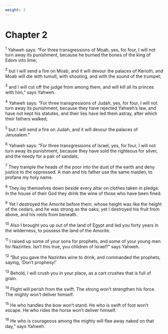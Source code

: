 ```yaml
---
weight: 2
---
```


# Chapter 2

<sup>1</sup> Yahweh says: “For three transgressions of Moab, yes, for four, I will not turn away its punishment, because he burned the bones of the king of Edom into lime; 

<sup>2</sup> but I will send a fire on Moab, and it will devour the palaces of Kerioth; and Moab will die with tumult, with shouting, and with the sound of the trumpet; 

<sup>3</sup> and I will cut off the judge from among them, and will kill all its princes with him,” says Yahweh. 

<sup>4</sup> Yahweh says: “For three transgressions of Judah, yes, for four, I will not turn away its punishment, because they have rejected Yahweh’s law, and have not kept his statutes, and their lies have led them astray, after which their fathers walked; 

<sup>5</sup> but I will send a fire on Judah, and it will devour the palaces of Jerusalem.” 

<sup>6</sup> Yahweh says: “For three transgressions of Israel, yes, for four, I will not turn away its punishment, because they have sold the righteous for silver, and the needy for a pair of sandals; 

<sup>7</sup> They trample the heads of the poor into the dust of the earth and deny justice to the oppressed. A man and his father use the same maiden, to profane my holy name. 

<sup>8</sup> They lay themselves down beside every altar on clothes taken in pledge. In the house of their God they drink the wine of those who have been fined. 

<sup>9</sup> Yet I destroyed the Amorite before them, whose height was like the height of the cedars, and he was strong as the oaks; yet I destroyed his fruit from above, and his roots from beneath. 

<sup>10</sup> Also I brought you up out of the land of Egypt and led you forty years in the wilderness, to possess the land of the Amorite. 

<sup>11</sup> I raised up some of your sons for prophets, and some of your young men for Nazirites. Isn’t this true, you children of Israel?” says Yahweh. 

<sup>12</sup> “But you gave the Nazirites wine to drink, and commanded the prophets, saying, ‘Don’t prophesy!’ 

<sup>13</sup> Behold, I will crush you in your place, as a cart crushes that is full of grain. 

<sup>14</sup> Flight will perish from the swift. The strong won’t strengthen his force. The mighty won’t deliver himself. 

<sup>15</sup> He who handles the bow won’t stand. He who is swift of foot won’t escape. He who rides the horse won’t deliver himself. 

<sup>16</sup> He who is courageous among the mighty will flee away naked on that day,” says Yahweh. 


